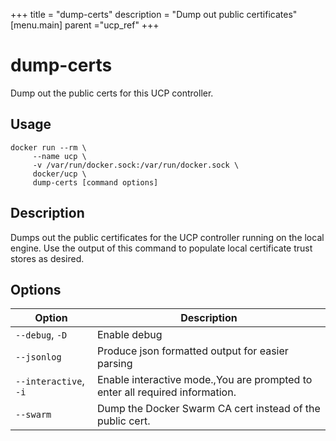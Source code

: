 +++
title = "dump-certs"
description = "Dump out public certificates"
[menu.main]
parent ="ucp_ref"
+++

# dump-certs

Dump out the public certs for this UCP controller.

## Usage

```
docker run --rm \
     --name ucp \
     -v /var/run/docker.sock:/var/run/docker.sock \
     docker/ucp \
     dump-certs [command options]
```

## Description

Dumps out the public certificates for the UCP controller running on the local
engine. Use the output of this command to populate local certificate trust
stores as desired.


## Options

| Option                | Description                                                                  |
|-----------------------|------------------------------------------------------------------------------|
| `--debug`, `-D`       | Enable debug                                                                 |
| `--jsonlog`           | Produce json formatted output for easier parsing                             |
| `--interactive`, `-i` | Enable interactive mode.,You are prompted to enter all required information. |
| `--swarm`             | Dump the Docker Swarm CA cert instead of the public cert.                    |
